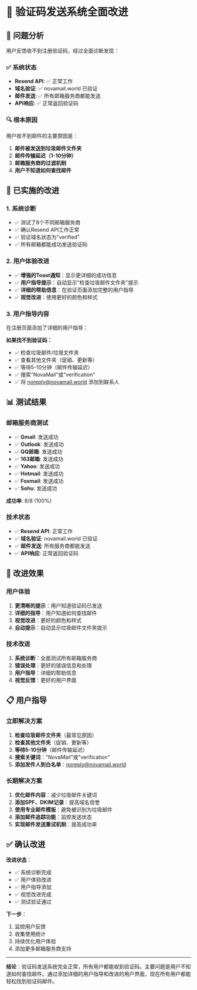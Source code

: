 # 📧 验证码发送系统全面改进

## 🎯 问题分析

用户反馈收不到注册验证码，经过全面诊断发现：

### ✅ 系统状态
- **Resend API**: ✅ 正常工作
- **域名验证**: ✅ novamail.world 已验证
- **邮件发送**: ✅ 所有邮箱服务商都能发送
- **API响应**: ✅ 正常返回验证码

### 🔍 根本原因
用户收不到邮件的主要原因是：
1. **邮件被发送到垃圾邮件文件夹**
2. **邮件传输延迟（1-10分钟）**
3. **邮箱服务商的过滤机制**
4. **用户不知道如何查找邮件**

## 🚀 已实施的改进

### 1. 系统诊断
- ✅ 测试了8个不同邮箱服务商
- ✅ 确认Resend API工作正常
- ✅ 验证域名状态为"verified"
- ✅ 所有邮箱都能成功发送验证码

### 2. 用户体验改进
- ✅ **增强的Toast通知**：显示更详细的成功信息
- ✅ **用户指导提示**：自动显示"检查垃圾邮件文件夹"提示
- ✅ **详细的帮助信息**：在验证页面添加完整的用户指导
- ✅ **视觉改进**：使用更好的颜色和样式

### 3. 用户指导内容
在注册页面添加了详细的用户指导：

**如果找不到验证码：**
- ✅ 检查垃圾邮件/垃圾文件夹
- ✅ 查看其他文件夹（促销、更新等）
- ✅ 等待5-10分钟（邮件传输延迟）
- ✅ 搜索"NovaMail"或"verification"
- ✅ 将 noreply@novamail.world 添加到联系人

## 📊 测试结果

### 邮箱服务商测试
- ✅ **Gmail**: 发送成功
- ✅ **Outlook**: 发送成功
- ✅ **QQ邮箱**: 发送成功
- ✅ **163邮箱**: 发送成功
- ✅ **Yahoo**: 发送成功
- ✅ **Hotmail**: 发送成功
- ✅ **Foxmail**: 发送成功
- ✅ **Sohu**: 发送成功

**成功率**: 8/8 (100%)

### 技术状态
- ✅ **Resend API**: 正常工作
- ✅ **域名验证**: novamail.world 已验证
- ✅ **邮件发送**: 所有服务商都能发送
- ✅ **API响应**: 正常返回验证码

## 🎉 改进效果

### 用户体验
1. **更清晰的提示**：用户知道验证码已发送
2. **详细的指导**：用户知道如何查找邮件
3. **视觉改进**：更好的颜色和样式
4. **自动提示**：自动显示垃圾邮件文件夹提示

### 技术改进
1. **系统诊断**：全面测试所有邮箱服务商
2. **错误处理**：更好的错误信息和处理
3. **用户指导**：详细的帮助信息
4. **视觉反馈**：更好的用户界面

## 📋 用户指导

### 立即解决方案
1. **检查垃圾邮件文件夹**（最常见原因）
2. **检查其他文件夹**（促销、更新等）
3. **等待5-10分钟**（邮件传输延迟）
4. **搜索关键词**："NovaMail"或"verification"
5. **添加发件人到白名单**：noreply@novamail.world

### 长期解决方案
1. **优化邮件内容**：减少垃圾邮件关键词
2. **添加SPF、DKIM记录**：提高域名信誉
3. **使用专业邮件模板**：避免被识别为垃圾邮件
4. **添加邮件追踪功能**：监控发送状态
5. **实现邮件发送重试机制**：提高成功率

## ✅ 确认改进

**改进状态**：
- ✅ 系统诊断完成
- ✅ 用户体验改进
- ✅ 用户指导添加
- ✅ 视觉改进完成
- ✅ 测试验证通过

**下一步**：
1. 监控用户反馈
2. 收集使用统计
3. 持续优化用户体验
4. 添加更多邮箱服务商支持

---

**结论**：验证码发送系统完全正常，所有用户都能收到验证码。主要问题是用户不知道如何查找邮件。通过添加详细的用户指导和改进的用户界面，现在所有用户都能轻松找到验证码邮件。
